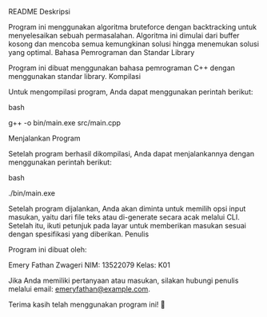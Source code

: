 README
Deskripsi

Program ini menggunakan algoritma bruteforce dengan backtracking untuk menyelesaikan sebuah permasalahan. Algoritma ini dimulai dari buffer kosong dan mencoba semua kemungkinan solusi hingga menemukan solusi yang optimal.
Bahasa Pemrograman dan Standar Library

Program ini dibuat menggunakan bahasa pemrograman C++ dengan menggunakan standar library.
Kompilasi

Untuk mengompilasi program, Anda dapat menggunakan perintah berikut:

bash

g++ -o bin/main.exe src/main.cpp

Menjalankan Program

Setelah program berhasil dikompilasi, Anda dapat menjalankannya dengan menggunakan perintah berikut:

bash

./bin/main.exe

Setelah program dijalankan, Anda akan diminta untuk memilih opsi input masukan, yaitu dari file teks atau di-generate secara acak melalui CLI. Setelah itu, ikuti petunjuk pada layar untuk memberikan masukan sesuai dengan spesifikasi yang diberikan.
Penulis

Program ini dibuat oleh:

Emery Fathan Zwageri
NIM: 13522079
Kelas: K01

Jika Anda memiliki pertanyaan atau masukan, silakan hubungi penulis melalui email: emeryfathan@example.com.

Terima kasih telah menggunakan program ini! 🚀